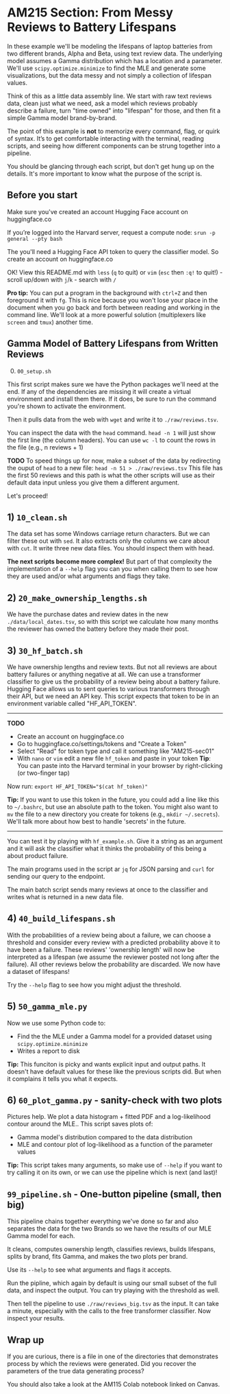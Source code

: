 # AM215 Section: From Messy Reviews to Battery Lifespans

In these example we'll be modeling the lifespans of laptop batteries
from two different brands, Alpha and Beta, using text review data. The
underlying model assumes a Gamma distribution which has a location and
a parameter. We'll use `scipy.optimize.minimize` to find the MLE and
generate some visualizations, but the data messy and not simply
a collection of lifespan values.

Think of this as a little data assembly line. We start with raw text
reviews data, clean just what we need, ask a model which reviews
probably describe a failure, turn "time owned" into "lifespan" for
those, and then fit a simple Gamma model brand-by-brand.

The point of this example is **not** to memorize every command, flag,
or quirk of syntax. It’s to get comfortable interacting with the
terminal, reading scripts, and seeing how different components can be
strung together into a pipeline.

You should be glancing through each script, but don't get hung up on
the details. It's more important to know what the purpose of the
script is.

## Before you start

Make sure you've created an account Hugging Face account on huggingface.co

If you’re logged into the Harvard server, request a compute node:
`srun -p general --pty bash` 

The you'll need a Hugging Face API token to query the classifier
model. So create an account on huggingface.co

OK! View this README.md with `less` (`q` to quit) or `vim` (`esc` then `:q!` to quit!)
    - scroll up/down with `j`/`k`
    - search with `/`

**Pro tip:** You can put a program in the background with `ctrl+Z` and then
foreground it with `fg`. This is nice because you won't lose your place in the
document when you go back and forth between reading and working in the command line. We'll
look at a more powerful solution (multiplexers like `screen` and `tmux`) another
time.


## Gamma Model of Battery Lifespans from Written Reviews

0. `00_setup.sh`

This first script makes sure we have the Python packages we'll need at
the end. If any of the dependencies are missing it will create
a virtual environment and install them there. If it does, be
sure to run the command you're shown to activate the environment. 

Then it pulls data from the web with `wget` and write it to `./raw/reviews.tsv`.

You can inspect the data with the `head` command.
`head -n 1` will just show the first line (the column headers).
You can use `wc -l` to count the rows in the file (e.g., n reviews + 1) 

**TODO**
To speed things up for now, make a subset of the data by redirecting the
ouput of `head` to a new file:
`head -n 51 > ./raw/reviews.tsv`
This file has the first 50 reviews and this path is what the other
scripts will use as their default data input unless you give them a
different argument.

Let's proceed!

## 1) `10_clean.sh`

The data set has some Windows carriage return characters. But we can filter
these out with `sed`.
It also extracts only the columns we care about with `cut`.
It write three new data files. You should inspect them with head.

**The next scripts become more complex!** But part of that complexity the
implementation of a `--help` flag you can you when calling them to see how they
are used and/or what arguments and flags they take.

## 2) `20_make_ownership_lengths.sh`

We have the purchase dates and review dates in the new `./data/local_dates.tsv`,
so with this script we calculate how many months the reviewer has owned the battery before
they made their post.

## 3) `30_hf_batch.sh`

We have ownership lengths and review texts. But not all reviews are about
battery failures or anything negative at all.
We can use a transformer classifier to give us the probability of a review being
about a battery failure. Hugging Face allows us to sent queries to various
transformers through their API, but we need an API key. This script expects that
token to be in an environment variable called "HF_API_TOKEN".

---

**TODO**
- Create an account on huggingface.co
- Go to huggingface.co/settings/tokens and "Create a Token"
- Select "Read" for token type and call it something like "AM215-sec01" 
- With `nano` or `vim` edit a new file `hf_token` and paste in your token
**Tip**: You can paste into the Harvard terminal in your browser by right-clicking (or
two-finger tap) 

Now run:
`export HF_API_TOKEN="$(cat hf_token)"`

**Tip:** If you want to use this token in the future, you could add a line like
this to `~/.bashrc`, but use an absolute path to the token. You might also want
to `mv` the file to a new directory you create for tokens (e.g., `mkdir ~/.secrets`).
We'll talk more about how best to handle 'secrets' in the future. 

---

You can test it by playing with `hf_example.sh`. Give it a string as an argument and it will
ask the classifier what it thinks the probability of this being a about product failure.

The main programs used in the script ar `jq` for JSON parsing and `curl` for
sending our query to the endpoint.

The main batch script sends many reviews at once to the classifier and writes
what is returned in a new data file.

## 4) `40_build_lifespans.sh` 

With the probabilities of a review being about a failure, we can choose a
threshold and consider every review with a predicted probability above it to have
been a failure. These reviews' 'ownership length' will now be interpreted as a
lifespan (we assume the reviewer posted not long after the failure). All other
reviews below the probability are discarded. We now have a dataset of lifespans!

Try the `--help` flag to see how you might adjust the threshold.

## 5) `50_gamma_mle.py`

Now we use some Python code to:
- Find the the MLE under a Gamma model for a provided dataset using `scipy.optimize.minimize`
- Writes a report to disk

**Tip:** This funciton is picky and wants explicit input and output paths. It
doesn't have default values for these like the previous scripts did. But when it
complains it tells you what it expects.

## 6) `60_plot_gamma.py` - sanity-check with two plots

Pictures help. We plot a data histogram + fitted PDF and a log-likelihood contour around the MLE..
This script saves plots of:
- Gamma model's distribution compared to the data distribution
- MLE and contour plot of log-likelihood as a function of the parameter values

**Tip:**  This script takes many arguments, so make use of `--help` if you want to try
calling it on its own, or we can use the pipeline which is next (and last)!

## `99_pipeline.sh` - One-button pipeline (small, then big)

This pipeline chains together everything we've done so far and also separates
the data for the two Brands so we have the results of our MLE Gamma model for
each.

It cleans, computes ownership length, classifies reviews, builds lifespans, splits by brand, fits Gamma, and makes the two plots per brand.

Use its `--help` to see what arguments and flags it accepts.

Run the pipline, which again by default is using our small subset of the full
data, and inspect the output. You can try playing with the threshold as well.

Then tell the pipeline to use `./raw/reviews_big.tsv` as the input.
It can take a minute, especially with the calls to the free transformer
classifier. Now inspect your results.

## Wrap up

If you are curious, there is a file in one of the directories that demonstrates process by which the reviews were generated.
Did you recover the parameters of the true data generating process?

You should also take a look at the AM115 Colab notebook linked on Canvas.
